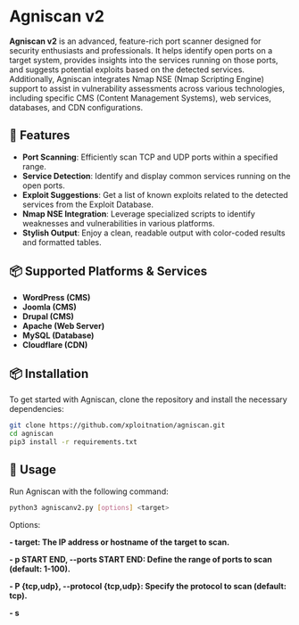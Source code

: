 # Agniscan v2

**Agniscan v2** is an advanced, feature-rich port scanner designed for security enthusiasts and professionals. It helps identify open ports on a target system, provides insights into the services running on those ports, and suggests potential exploits based on the detected services. Additionally, Agniscan integrates Nmap NSE (Nmap Scripting Engine) support to assist in vulnerability assessments across various technologies, including specific CMS (Content Management Systems), web services, databases, and CDN configurations.

## 🚀 Features

- **Port Scanning**: Efficiently scan TCP and UDP ports within a specified range.
- **Service Detection**: Identify and display common services running on the open ports.
- **Exploit Suggestions**: Get a list of known exploits related to the detected services from the Exploit Database.
- **Nmap NSE Integration**: Leverage specialized scripts to identify weaknesses and vulnerabilities in various platforms.
- **Stylish Output**: Enjoy a clean, readable output with color-coded results and formatted tables.

## 📦 Supported Platforms & Services

- **WordPress (CMS)**
- **Joomla (CMS)**
- **Drupal (CMS)**
- **Apache (Web Server)**
- **MySQL (Database)**
- **Cloudflare (CDN)**

## 📦 Installation

To get started with Agniscan, clone the repository and install the necessary dependencies:

```bash
git clone https://github.com/xploitnation/agniscan.git
cd agniscan
pip3 install -r requirements.txt
```
## 🎯 Usage
Run Agniscan with the following command:
```bash
python3 agniscanv2.py [options] <target>
```
Options:

**- target: The IP address or hostname of the target to scan.**

**- p START END, --ports START END: Define the range of ports to scan (default: 1-100).**

**- P {tcp,udp}, --protocol {tcp,udp}: Specify the protocol to scan (default: tcp).**

**- s <script>, --scripts <script>: Specify NSE scripts to run against the target.**

**- v, --verbose: Enable verbose output for more detailed information.**


## Example Commands
To scan TCP ports from 1 to 100 on a target IP address:
```bash
python3 agniscanv2.py example.com -p 1 100 -P tcp
```
To scan WordPress site or any other with specific NSE scripts:
```bash
python3 agniscanv2.py <wordpress-site> -p 80 443 -s http-wordpress-enum http-wordpress-brute

```

## **NSE Scripts for Specific Services**
1.   WordPress (CMS)
```bash
http-wordpress-enum: Enumerates WordPress users.

http-wordpress-brute: Brute-forces WordPress login credentials.

http-enum: Scans for common web application directories, including those used by WordPress.

http-vuln-cve2017-1001000: Detects a remote code execution vulnerability (CVE-2017-1001000).

http-sql-injection: Scans for SQL injection vulnerabilities on WordPress.
```
2. Joomla (CMS)
```bash
http-joomla-brute: Attempts to brute-force Joomla login.

http-enum: Scans for directories used by Joomla.

http-sql-injection: Scans Joomla for SQL injection vulnerabilities.

http-vuln-cve2015-8562: Checks for the Joomla RCE vulnerability (CVE-2015-8562).

```
3. Drupal (CMS)
```bash
http-drupal-enum: Enumerates users on a Drupal site.

http-drupal-brute: Attempts to brute-force Drupal login.

http-vuln-cve2014-3704: Detects SQL injection vulnerability in Drupal (CVE-2014-3704).
```
4. Apache (Web Server)
```bash
http-apache-negotiation: Tests Apache content negotiation misconfigurations.

http-apache-server-status: Retrieves Apache server status page.

http-enum: Identifies common directories in Apache-hosted web applications.

http-slowloris-check: Tests for Slowloris DoS vulnerability.
```
5. MySQL (Database)
```bash
mysql-brute: Attempts to brute-force MySQL login credentials.

mysql-empty-password: Checks for MySQL accounts with empty passwords.

mysql-users: Enumerates MySQL users.

mysql-vuln-cve2012-2122: Detects a MySQL authentication bypass vulnerability (CVE-2012-2122).
```
6. Cloudflare (CDN)
```bash
http-cloudflare-resolve: Attempts to bypass Cloudflare by resolving the origin IP of a website.

http-dns-brute: Brute-forces subdomains, potentially exposing services not protected by Cloudflare.

dns-brute: Similar to http-dns-brute, but at the DNS level.
```
## **Running Multiple Scripts**
You can specify multiple scripts for testing different CMS, servers, and databases by providing a space-separated list of scripts in the -s argument.
```bash
python3 agniscan.py <target-site> -p 80 443 -s http-wordpress-enum http-enum http-sql-injection
```
## **⚖️ Legal Considerations**
**Important: Only run these scripts against websites or systems that you have explicit permission to scan. Unauthorized testing can be illegal and unethical.**

## 🤝 Contributing
Contributions are welcome! Feel free to submit pull requests or open issues to enhance the tool. Your feedback and contributions help improve Agniscan.


## 🙌 Credits

    Developed by: xploitnation
    X Handle: 0xSwayamm 

Agniscan is intended for security professionals to scan and assess network vulnerabilities. Use it responsibly and ensure you have permission before scanning any network.
